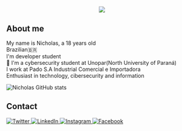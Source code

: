 

<h1 align="center">
  <img src="https://c.tenor.com/ouJqKbKyvyAAAAAd/star-wars-baby-yoda.gif" />
</h1>


## About me

My name is Nicholas, a 18 years old<br>
Brazilian🇧🇷 <br>
I'm developer student <br>
 📕 I'm a cybersecurity student at Unopar(North University of Paraná)<br>
I work at Pado S.A Industrial Comercial e Importadora<br>
Enthusiast in technology, cibersecurity and information<br>

![Nicholas GitHub stats](https://github-readme-stats.vercel.app/api?username=cachapo22&theme=vision-friendly-dark&show_icons=true)


  ## Contact <br>
  

  <a href="https://twitter.com" target="_blank">
    <img src="https://img.shields.io/badge/twitter-%231DA1F2.svg?&style=for-the-badge&logo=twitter&logoColor=white&color=071A2C" alt="Twitter"/>
  </a>
  <a href="https://www.linkedin.com/in/nicholas-souza-4943a319a" target="_blank">
    <img src="https://img.shields.io/badge/linkedin-%230077B5.svg?&style=for-the-badge&logo=linkedin&logoColor=white&color=071A2C" alt="LinkedIn"/>
  </a>
  <a href="https://instagram.com/sundeiy" target="_blank">
    <img src="https://img.shields.io/badge/instagram-%23E4405F.svg?&style=for-the-badge&logo=instagram&logoColor=white&color=071A2C" alt="Instagram"/>
  </a>
   <a href="https://www.facebook.com/nicholas.souza.3158" target="_blank">
    <img src="https://img.shields.io/badge/facebook-%231877F2.svg?&style=for-the-badge&logo=facebook&logoColor=white&color=071A2C" alt="Facebook"/>
  </a>

  
  
  
  
